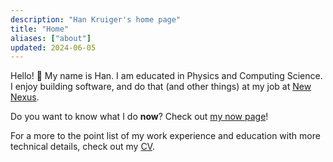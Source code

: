 ```yaml
---
description: "Han Kruiger's home page"
title: "Home"
aliases: ["about"]
updated: 2024-06-05
---
```


Hello! 👋 My name is Han.
I am educated in Physics and Computing Science.
I enjoy building software, and do that (and other things) at my job at [New Nexus](https://newnexus.nl).

Do you want to know what I do **now**? Check out [my now page](/now)!

For a more to the point list of my work experience and education with more technical details, check out my [CV](/cv).

